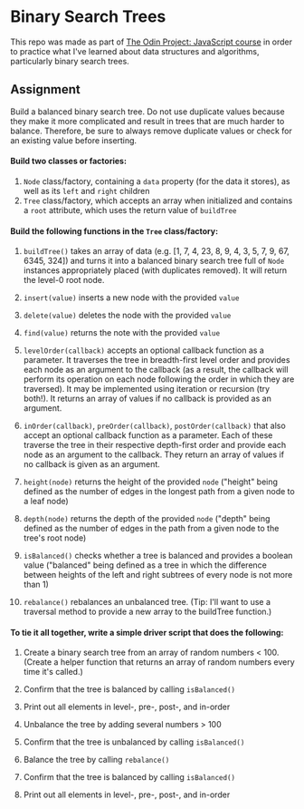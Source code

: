 # Binary Search Trees

This repo was made as part of <a href="https://www.theodinproject.com/lessons/javascript-binary-search-trees">The Odin Project: JavaScript course</a> in order to practice what I've learned about data structures and algorithms, particularly binary search trees.

## Assignment

Build a balanced binary search tree. Do not use duplicate values because they make it more complicated and result in trees that are much harder to balance. Therefore, be sure to always remove duplicate values or check for an existing value before inserting.

#### Build two classes or factories:

1. `Node` class/factory, containing a `data` property (for the data it stores), as well as its `left` and `right` children
1. `Tree` class/factory, which accepts an array when initialized and contains a `root` attribute, which uses the return value of `buildTree`

#### Build the following functions in the `Tree` class/factory:

1. `buildTree()` takes an array of data (e.g. [1, 7, 4, 23, 8, 9, 4, 3, 5, 7, 9, 67, 6345, 324]) and turns it into a balanced binary search tree full of `Node` instances appropriately placed (with duplicates removed). It will return the level-0 root node.

1. `insert(value)` inserts a new node with the provided `value`

1. `delete(value)` deletes the node with the provided `value`

1. `find(value)` returns the note with the provided `value`

1. `levelOrder(callback)` accepts an optional callback function as a parameter. It traverses the tree in breadth-first level order and provides each node as an argument to the callback (as a result, the callback will perform its operation on each node following the order in which they are traversed). It may be implemented using iteration or recursion (try both!). It returns an array of values if no callback is provided as an argument.

1. `inOrder(callback)`, `preOrder(callback)`, `postOrder(callback)` that also accept an optional callback function as a parameter. Each of these traverse the tree in their respective depth-first order and provide each node as an argument to the callback. They return an array of values if no callback is given as an argument.

1. `height(node)` returns the height of the provided `node` ("height" being defined as the number of edges in the longest path from a given node to a leaf node)

1. `depth(node)` returns the depth of the provided `node` ("depth" being defined as the number of edges in the path from a given node to the tree's root node)

1. `isBalanced()` checks whether a tree is balanced and provides a boolean value ("balanced" being defined as a tree in which the difference between heights of the left and right subtrees of every node is not more than 1)

1. `rebalance()` rebalances an unbalanced tree. (Tip: I'll want to use a traversal method to provide a new array to the buildTree function.)

#### To tie it all together, write a simple driver script that does the following:

1. Create a binary search tree from an array of random numbers < 100. (Create a helper function that returns an array of random numbers every time it's called.)

1. Confirm that the tree is balanced by calling `isBalanced()`

1. Print out all elements in level-, pre-, post-, and in-order

1. Unbalance the tree by adding several numbers > 100

1. Confirm that the tree is unbalanced by calling `isBalanced()`

1. Balance the tree by calling `rebalance()`

1. Confirm that the tree is balanced by calling `isBalanced()`

1. Print out all elements in level-, pre-, post-, and in-order